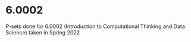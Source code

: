 # 6.0002

P-sets done for 6.0002 (Introduction to Computational Thinking and Data Science) taken in Spring 2022
